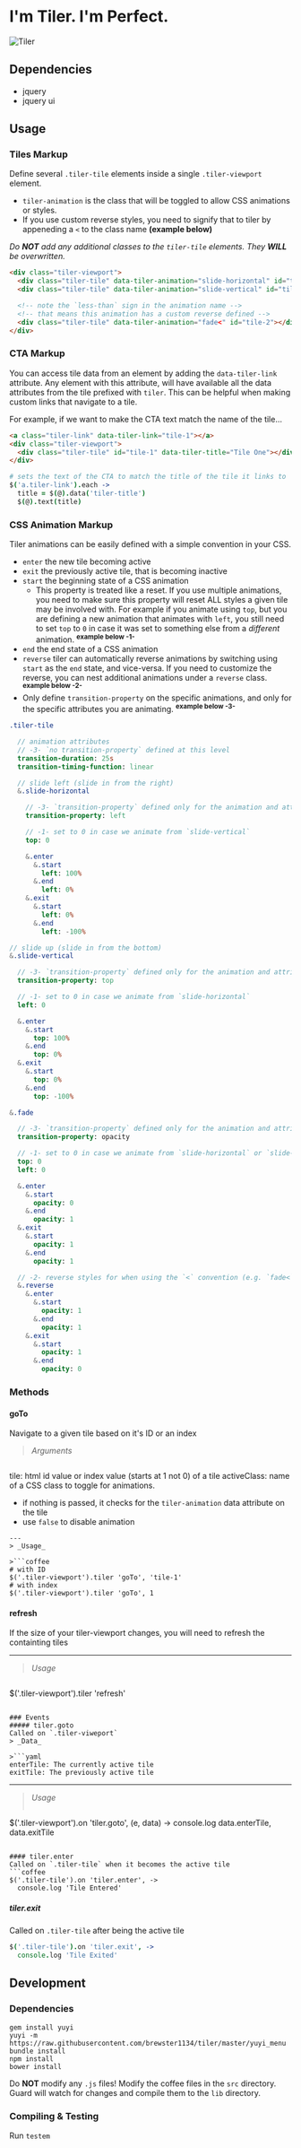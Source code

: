 # I'm Tiler.  I'm Perfect.
![Tiler](http://i.imgur.com/Kt5fVtz.gif)

## Dependencies
* jquery
* jquery ui

## Usage
### Tiles Markup

Define several `.tiler-tile` elements inside a single `.tiler-viewport` element.
* `tiler-animation` is the class that will be toggled to allow CSS animations or styles.
* If you use custom reverse styles, you need to signify that to tiler by appeneding a `<` to the class name __(example below)__

_Do __NOT__ add any additional classes to the `tiler-tile` elements.  They __WILL__ be overwritten._


```html
<div class="tiler-viewport">
  <div class="tiler-tile" data-tiler-animation="slide-horizontal" id="tile-1"></div>
  <div class="tiler-tile" data-tiler-animation="slide-vertical" id="tile-2"></div>

  <!-- note the `less-than` sign in the animation name -->
  <!-- that means this animation has a custom reverse defined -->
  <div class="tiler-tile" data-tiler-animation="fade<" id="tile-2"></div>
</div>
```

### CTA Markup

You can access tile data from an element by adding the `data-tiler-link` attribute.  Any element with this attribute, will have available all the data attributes from the tile prefixed with `tiler`.  This can be helpful when making custom links that navigate to a tile.

For example, if we want to make the CTA text match the name of the tile...

```html
<a class="tiler-link" data-tiler-link="tile-1"></a>
<div class="tiler-viewport">
  <div class="tiler-tile" id="tile-1" data-tiler-title="Tile One"></div>
</div>
```

```coffee
# sets the text of the CTA to match the title of the tile it links to
$('a.tiler-link').each ->
  title = $(@).data('tiler-title')
  $(@).text(title)
```

### CSS Animation Markup

Tiler animations can be easily defined with a simple convention in your CSS.

* `enter` the new tile becoming active
* `exit`  the previously active tile, that is becoming inactive
* `start` the beginning state of a CSS animation
  * This property is treated like a reset. If you use multiple animations, you need to make sure this property will reset ALL styles a given tile may be involved with.  For example if you animate using `top`, but you are defining a new animation that animates with `left`, you still need to set `top` to `0` in case it was set to something else from a _different_ animation. __<sup>example below -1-</sup>__
* `end`   the end state of a CSS animation
* `reverse` tiler can automatically reverse animations by switching using `start` as the `end` state, and vice-versa.  If you need to customize the reverse, you can nest additional animations under a `reverse` class.  __<sup>example below -2-</sup>__
* Only define `transition-property` on the specific animations, and only for the specific attributes you are animating. __<sup>example below -3-</sup>__

```sass
.tiler-tile

  // animation attributes
  // -3- `no transition-property` defined at this level
  transition-duration: 25s
  transition-timing-function: linear

  // slide left (slide in from the right)
  &.slide-horizontal

    // -3- `transition-property` defined only for the animation and attribute neccessary
    transition-property: left

    // -1- set to 0 in case we animate from `slide-vertical`
    top: 0

    &.enter
      &.start
        left: 100%
      &.end
        left: 0%
    &.exit
      &.start
        left: 0%
      &.end
        left: -100%

// slide up (slide in from the bottom)
&.slide-vertical

  // -3- `transition-property` defined only for the animation and attribute neccessary
  transition-property: top

  // -1- set to 0 in case we animate from `slide-horizontal`
  left: 0

  &.enter
    &.start
      top: 100%
    &.end
      top: 0%
  &.exit
    &.start
      top: 0%
    &.end
      top: -100%

&.fade

  // -3- `transition-property` defined only for the animation and attribute neccessary
  transition-property: opacity

  // -1- set to 0 in case we animate from `slide-horizontal` or `slide-vertical`
  top: 0
  left: 0

  &.enter
    &.start
      opacity: 0
    &.end
      opacity: 1
  &.exit
    &.start
      opacity: 1
    &.end
      opacity: 1

  // -2- reverse styles for when using the `<` convention (e.g. `fade<`)
  &.reverse
    &.enter
      &.start
        opacity: 1
      &.end
        opacity: 1
    &.exit
      &.start
        opacity: 1
      &.end
        opacity: 0
```

### Methods
#### goTo
Navigate to a given tile based on it's ID or an index
> _Arguments_

>```yaml
tile: html id value or index value (starts at 1 not 0) of a tile
activeClass: name of a CSS class to toggle for animations.
  * if nothing is passed, it checks for the `tiler-animation` data attribute on the tile
  * use `false` to disable animation
```
---
> _Usage_

>```coffee
# with ID
$('.tiler-viewport').tiler 'goTo', 'tile-1'
# with index
$('.tiler-viewport').tiler 'goTo', 1
```

#### refresh
If the size of your tiler-viewport changes, you will need to refresh the containting tiles

---
> _Usage_

>```coffee
$('.tiler-viewport').tiler 'refresh'
```

### Events
##### tiler.goto
Called on `.tiler-viweport`
> _Data_

>```yaml
enterTile: The currently active tile
exitTile: The previously active tile
```
---
> _Usage_
>```coffee
$('.tiler-viewport').on 'tiler.goto', (e, data) ->
  console.log data.enterTile, data.exitTile
```

#### tiler.enter
Called on `.tiler-tile` when it becomes the active tile
```coffee
$('.tiler-tile').on 'tiler.enter', ->
  console.log 'Tile Entered'
```

##### tiler.exit
Called on `.tiler-tile` after being the active tile
```coffee
$('.tiler-tile').on 'tiler.exit', ->
  console.log 'Tile Exited'
```

## Development

### Dependencies

```shell
gem install yuyi
yuyi -m https://raw.githubusercontent.com/brewster1134/tiler/master/yuyi_menu
bundle install
npm install
bower install
```

Do **NOT** modify any `.js` files!  Modify the coffee files in the `src` directory.  Guard will watch for changes and compile them to the `lib` directory.

### Compiling & Testing
Run `testem`
